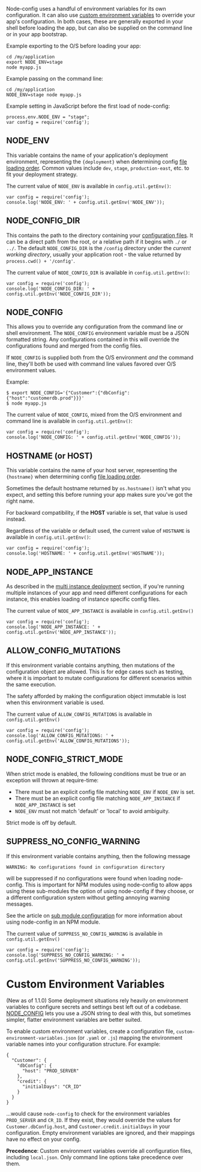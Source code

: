 Node-config uses a handful of environment variables for its own configuration. It can also use [custom environment variables](#custom-environment-variables) to override your app's configuration. In both cases, these are generally exported in your shell before loading the app, but can also be supplied on the command line or in your app bootstrap.

Example exporting to the O/S before loading your app:
```
cd /my/application
export NODE_ENV=stage
node myapp.js
```

Example passing on the command line:
```
cd /my/application
NODE_ENV=stage node myapp.js 
```

Example setting in JavaScript before the first load of node-config:
```
process.env.NODE_ENV = "stage";
var config = require('config');
```

## NODE_ENV

This variable contains the name of your application's deployment environment, representing the ```{deployment}``` when determining config [file loading order](https://github.com/lorenwest/node-config/wiki/Configuration-Files#file-load-order).  Common values include ```dev```, ```stage```, ```production-east```, etc. to fit your deployment strategy.

The current value of ```NODE_ENV``` is available in ```config.util.getEnv()```:
```
var config = require('config');
console.log('NODE_ENV: ' + config.util.getEnv('NODE_ENV'));
```

## NODE_CONFIG_DIR

This contains the path to the directory containing your [configuration files](https://github.com/lorenwest/node-config/wiki/Configuration-Files).  It can be a direct path from the root, or a relative path if it begins with ```./``` or ```../```.  The default ```NODE_CONFIG_DIR``` is the ```/config``` directory under the *current working directory*, usually your application root - the value returned by ```process.cwd() + '/config'```.

The current value of ```NODE_CONFIG_DIR``` is available in ```config.util.getEnv()```:
```
var config = require('config');
console.log('NODE_CONFIG_DIR: ' + config.util.getEnv('NODE_CONFIG_DIR'));
```

## NODE_CONFIG

This allows you to override any configuration from the command line or shell environment.  The ```NODE_CONFIG``` environment variable must be a JSON formatted string.  Any configurations contained in this will override the configurations found and merged from the config files.

If ```NODE_CONFIG``` is supplied both from the O/S environment _and_ the command line, they'll both be used with command line values favored over O/S environment values.  

Example:

```
$ export NODE_CONFIG='{"Customer":{"dbConfig":{"host":"customerdb.prod"}}}'
$ node myapp.js
```

The current value of ```NODE_CONFIG```, mixed from the O/S environment and command line is available in ```config.util.getEnv()```:
```
var config = require('config');
console.log('NODE_CONFIG: ' + config.util.getEnv('NODE_CONFIG'));
```

## HOSTNAME (or HOST)

This variable contains the name of your host server, representing the ```{hostname}``` when determining config [file loading order](https://github.com/lorenwest/node-config/wiki/Configuration-Files#file-load-order). 

Sometimes the default hostname returned by ```os.hostname()``` isn't what you expect, and setting this before running your app makes sure you've got the right name.

For backward compatibility, if the **HOST** variable is set, that value is used instead.

Regardless of the variable or default used, the current value of ```HOSTNAME``` is available in ```config.util.getEnv()```:

```
var config = require('config');
console.log('HOSTNAME: ' + config.util.getEnv('HOSTNAME'));
```

## NODE_APP_INSTANCE

As described in the [multi instance deployment](https://github.com/lorenwest/node-config/wiki/Multiple-Node-Instances) section, if you're running multiple instances of your app and need different configurations for each instance, this enables loading of instance specific config files.

The current value of ```NODE_APP_INSTANCE``` is available in ```config.util.getEnv()```

```
var config = require('config');
console.log('NODE_APP_INSTANCE: ' + config.util.getEnv('NODE_APP_INSTANCE'));
```

## ALLOW_CONFIG_MUTATIONS

If this environment variable contains anything, then mutations of the configuration object are allowed.  This is for edge cases such as testing, where it is important to mutate configurations for different scenarios within the same execution.

The safety afforded by making the configuration object immutable is lost when this environment variable is used.

The current value of ```ALLOW_CONFIG_MUTATIONS``` is available in ```config.util.getEnv()```

```
var config = require('config');
console.log('ALLOW_CONFIG_MUTATIONS: ' + config.util.getEnv('ALLOW_CONFIG_MUTATIONS'));
```
## NODE_CONFIG_STRICT_MODE

When strict mode is enabled, the following conditions must be true or an exception will
thrown at require-time:

 * There must be an explicit config file matching `NODE_ENV` if `NODE_ENV` is set.
 * There must be an explicit config file matching `NODE_APP_INSTANCE` if `NODE_APP_INSTANCE` is set
 * `NODE_ENV` must not match 'default' or 'local' to avoid ambiguity.

Strict mode is off by default.

## SUPPRESS_NO_CONFIG_WARNING

If this environment variable contains anything, then the following message
```
WARNING: No configurations found in configuration directory
```
will be suppressed if no configurations were found when loading node-config.  This is important for NPM modules using node-config to allow apps using these sub-modules the option of using node-config if they choose, or a different configuration system without getting annoying warning messages.

See the article on [sub module configuration](https://github.com/lorenwest/node-config/wiki/Sub-Module-Configuration) for more information about using node-config in an NPM module.

The current value of ```SUPPRESS_NO_CONFIG_WARNING``` is available in ```config.util.getEnv()```

```
var config = require('config');
console.log('SUPPRESS_NO_CONFIG_WARNING: ' + config.util.getEnv('SUPPRESS_NO_CONFIG_WARNING'));
```

# Custom Environment Variables

(New as of 1.1.0) Some deployment situations rely heavily on environment variables to configure secrets and settings best left out of a codebase. [NODE_CONFIG](#node_config) lets you use a JSON string to deal with this, but sometimes simpler, flatter environment variables are better suited.

To enable custom environment variables, create a configuration file, `custom-environment-variables.json` (or `.yaml` or `.js`) mapping the environment variable names into your configuration structure. For example:

```
{
  "Customer": {
    "dbConfig": {
      "host": "PROD_SERVER"
    },
    "credit": {
      "initialDays": "CR_ID"
    }
  }
}
```

...would cause `node-config` to check for the environment variables `PROD_SERVER` and `CR_ID`. If they exist, they would override the values for `Customer.dbConfig.host`, and `Customer.credit.initialDays` in your configuration. Empty environment variables are ignored, and their mappings have no effect on your config.

**Precedence**: Custom environment variables override all configuration files, including `local.json`. Only command line options take precedence over them.

